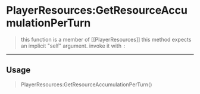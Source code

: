 # PlayerResources:GetResourceAccumulationPerTurn
> this function is a member of [[PlayerResources]]
> this method expects an implicit "self" argument. invoke it with `:`
-----
## Usage
> PlayerResources:GetResourceAccumulationPerTurn()
